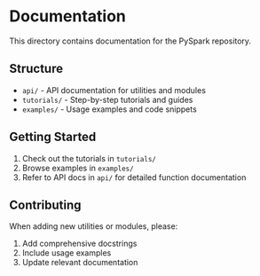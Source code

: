 # Documentation

This directory contains documentation for the PySpark repository.

## Structure

- `api/` - API documentation for utilities and modules
- `tutorials/` - Step-by-step tutorials and guides  
- `examples/` - Usage examples and code snippets

## Getting Started

1. Check out the tutorials in `tutorials/`
2. Browse examples in `examples/`
3. Refer to API docs in `api/` for detailed function documentation

## Contributing

When adding new utilities or modules, please:
1. Add comprehensive docstrings
2. Include usage examples
3. Update relevant documentation
